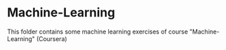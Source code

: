 # Machine-Learning
This folder contains some machine learning exercises of course "Machine-Learning" (Coursera)
